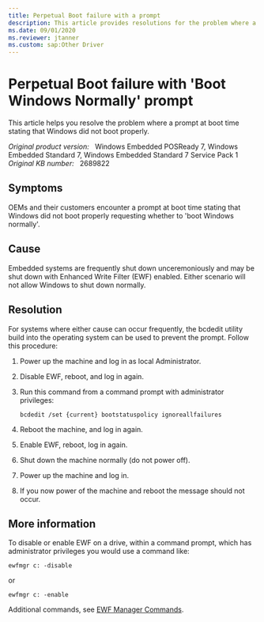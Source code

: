 ```yaml
---
title: Perpetual Boot failure with a prompt
description: This article provides resolutions for the problem where a prompt at boot time stating that Windows did not boot properly.
ms.date: 09/01/2020
ms.reviewer: jtanner
ms.custom: sap:Other Driver
---
```

# Perpetual Boot failure with 'Boot Windows Normally' prompt

This article helps you resolve the problem where a prompt at boot time stating that Windows did not boot properly.

_Original product version:_ &nbsp; Windows Embedded POSReady 7, Windows Embedded Standard 7, Windows Embedded Standard 7 Service Pack 1  
_Original KB number:_ &nbsp; 2689822

## Symptoms

OEMs and their customers encounter a prompt at boot time stating that Windows did not boot properly requesting whether to 'boot Windows normally'.

## Cause

Embedded systems are frequently shut down unceremoniously and may be shut down with Enhanced Write Filter (EWF) enabled. Either scenario will not allow Windows to shut down normally.

## Resolution

For systems where either cause can occur frequently, the bcdedit utility build into the operating system can be used to prevent the prompt. Follow this procedure:

1. Power up the machine and log in as local Administrator.

1. Disable EWF, reboot, and log in again.

1. Run this command from a command prompt with administrator privileges:

    ```console
    bcdedit /set {current} bootstatuspolicy ignoreallfailures
    ```

1. Reboot the machine, and log in again.

1. Enable EWF, reboot, log in again.

1. Shut down the machine normally (do not power off).

1. Power up the machine and log in.

1. If you now power of the machine and reboot the message should not occur.

## More information

To disable or enable EWF on a drive, within a command prompt, which has administrator privileges you would use a command like:

```console
ewfmgr c: -disable
```

or

```console
ewfmgr c: -enable
```

Additional commands, see [EWF Manager Commands](/previous-versions/windows/embedded/ms940853(v=winembedded.5)).
